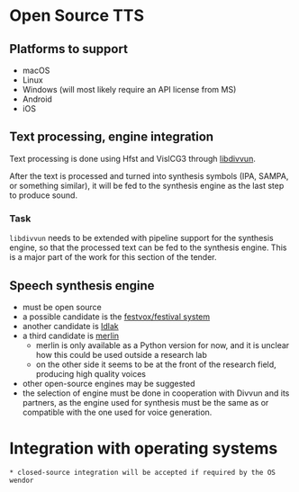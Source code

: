 # Open Source TTS

## Platforms to support

* macOS
* Linux
* Windows (will most likely require an API license from MS)
* Android
* iOS

## Text processing, engine integration

Text processing is done using Hfst and VislCG3 through
[libdivvun](https://github.com/divvun/libdivvun).

After the text is processed and turned into synthesis symbols (IPA, SAMPA, or
something similar), it will be fed to the synthesis engine as the last step to
produce sound.

### Task

`libdivvun` needs to be extended with pipeline support for the synthesis engine,
so that the processed text can be fed to the synthesis engine. This is a major
part of the work for this section of the tender.

## Speech synthesis engine

* must be open source
* a possible candidate is the [festvox/festival system](http://festvox.org/)
* another candidate is [Idlak](https://github.com/idlak/idlak)
* a third candidate is [merlin](https://github.com/CSTR-Edinburgh/merlin)
    * merlin is only available as a Python version for now, and it is unclear
      how this could be used outside a research lab
    * on the other side it seems to be at the front of the research field,
      producing high quality voices
* other open-source engines may be suggested
* the selection of engine must be done in cooperation with Divvun and its
  partners, as the engine used for synthesis must be the same as or compatible
  with the one used for voice generation.

# Integration with operating systems

    * closed-source integration will be accepted if required by the OS wendor
